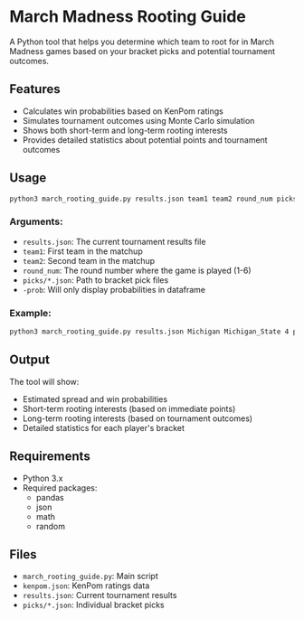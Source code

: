 # March Madness Rooting Guide

A Python tool that helps you determine which team to root for in March Madness games based on your bracket picks and potential tournament outcomes.

## Features

- Calculates win probabilities based on KenPom ratings
- Simulates tournament outcomes using Monte Carlo simulation
- Shows both short-term and long-term rooting interests
- Provides detailed statistics about potential points and tournament outcomes

## Usage

```bash
python3 march_rooting_guide.py results.json team1 team2 round_num picks/*.json
```

### Arguments:
- `results.json`: The current tournament results file
- `team1`: First team in the matchup
- `team2`: Second team in the matchup
- `round_num`: The round number where the game is played (1-6)
- `picks/*.json`: Path to bracket pick files
- `-prob`: Will only display probabilities in dataframe

### Example:
```bash
python3 march_rooting_guide.py results.json Michigan Michigan_State 4 picks/*.json -prob
```

## Output

The tool will show:
- Estimated spread and win probabilities
- Short-term rooting interests (based on immediate points)
- Long-term rooting interests (based on tournament outcomes)
- Detailed statistics for each player's bracket

## Requirements

- Python 3.x
- Required packages:
  - pandas
  - json
  - math
  - random

## Files

- `march_rooting_guide.py`: Main script
- `kenpom.json`: KenPom ratings data
- `results.json`: Current tournament results
- `picks/*.json`: Individual bracket picks

